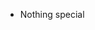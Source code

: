 - Nothing special

<!---
Error404CZ/Error404CZ is a ✨ special ✨ repository because its `README.md` (this file) appears on your GitHub profile.
You can click the Preview link to take a look at your changes.
--->
